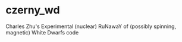 # czerny_wd
Charles Zhu's Experimental (nuclear) RuNawaY of (possibly spinning, magnetic) White Dwarfs code
